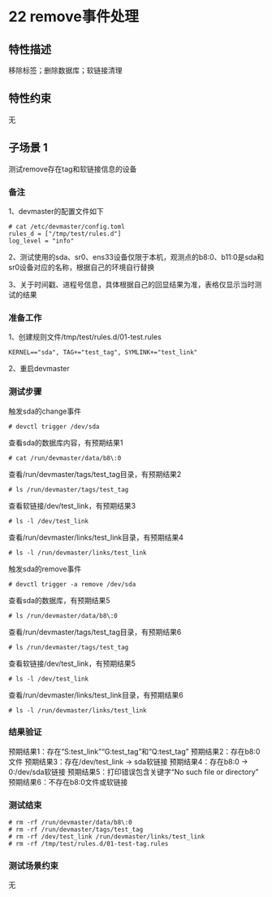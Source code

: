 # 22 remove事件处理

## 特性描述

移除标签；删除数据库；软链接清理

## 特性约束

无

## 子场景 1

测试remove存在tag和软链接信息的设备

### 备注

1、devmaster的配置文件如下
```
# cat /etc/devmaster/config.toml
rules_d = ["/tmp/test/rules.d"]
log_level = "info"
```

2、测试使用的sda、sr0、ens33设备仅限于本机，观测点的b8\:0、b11\:0是sda和sr0设备对应的名称，根据自己的环境自行替换

3、关于时间戳、进程号信息，具体根据自己的回显结果为准，表格仅显示当时测试的结果

### 准备工作

1、创建规则文件/tmp/test/rules.d/01-test.rules
```
KERNEL=="sda", TAG+="test_tag", SYMLINK+="test_link"
```

2、重启devmaster

### 测试步骤

触发sda的change事件
```
# devctl trigger /dev/sda
```

查看sda的数据库内容，有预期结果1
```
# cat /run/devmaster/data/b8\:0
```

查看/run/devmaster/tags/test_tag目录，有预期结果2
```
# ls /run/devmaster/tags/test_tag
```

查看软链接/dev/test_link，有预期结果3
```
# ls -l /dev/test_link
```

查看/run/devmaster/links/test_link目录，有预期结果4
```
# ls -l /run/devmaster/links/test_link
```

触发sda的remove事件
```
# devctl trigger -a remove /dev/sda
```

查看sda的数据库，有预期结果5
```
# ls /run/devmaster/data/b8\:0
```

查看/run/devmaster/tags/test_tag目录，有预期结果6
```
# ls /run/devmaster/tags/test_tag
```

查看软链接/dev/test_link，有预期结果5
```
# ls -l /dev/test_link
```

查看/run/devmaster/links/test_link目录，有预期结果6
```
# ls -l /run/devmaster/links/test_link
```

### 结果验证

预期结果1：存在“S:test_link”“G:test_tag”和“Q:test_tag”
预期结果2：存在b8:0文件
预期结果3：存在/dev/test_link -> sda软链接
预期结果4：存在b8:0 -> 0:/dev/sda软链接
预期结果5：打印错误包含关键字“No such file or directory”
预期结果6：不存在b8:0文件或软链接

### 测试结束

```
# rm -rf /run/devmaster/data/b8\:0
# rm -rf /run/devmaster/tags/test_tag
# rm -rf /dev/test_link /run/devmaster/links/test_link
# rm -rf /tmp/test/rules.d/01-test-tag.rules
```

### 测试场景约束

无
